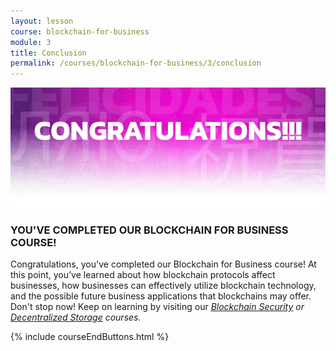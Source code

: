 ```yaml
---
layout: lesson
course: blockchain-for-business
module: 3
title: Conclusion
permalink: /courses/blockchain-for-business/3/conclusion
---
```



<span>
<img src="/assets/img/Conclusion-01-2.jpg" alt="Congratulations!" title="Congratulations!"/>

<h3>YOU'VE COMPLETED OUR BLOCKCHAIN FOR BUSINESS COURSE!</h3>

<span style="font-weight: 400;">Congratulations, you've completed our Blockchain for Business course! At this point, you’ve learned about how blockchain protocols affect businesses, how businesses can effectively utilize blockchain technology, and the possible future business applications that blockchains may offer. Don't stop now! Keep on learning by visiting our </span><a href="/courses/blockchain-security/"><i><span style="font-weight: 400;">Blockchain Security</span></i></a><i><span style="font-weight: 400;"> or </span></i><a href="/courses/decentralized-storage/"><i><span style="font-weight: 400;">Decentralized Storage</span></i></a><i><span style="font-weight: 400;"> courses.</span></i>

{% include courseEndButtons.html %}

